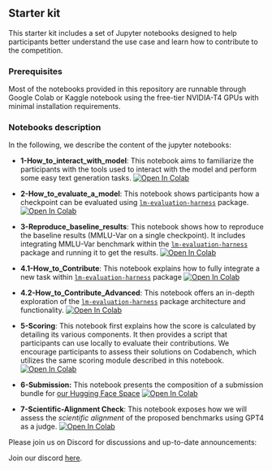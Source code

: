 
## Starter kit

This starter kit includes a set of Jupyter notebooks designed to help participants better understand the use case and learn how to contribute to the competition. 

### Prerequisites

Most of the notebooks provided in this repository are runnable through Google Colab or Kaggle notebook using the free-tier NVIDIA-T4 GPUs with minimal installation requirements. 

### Notebooks description

In the following, we describe the content of the jupyter notebooks: 

<!-- - **0-Basic_Competition_Information**: This notebook contains general information regarding the competition organization, phases, deadlines and terms. The content is the same as the one shared in the competition Codabench page. [![Open In Colab](https://colab.research.google.com/assets/colab-badge.svg)](TODO)  -->

- **1-How_to_interact_with_model**: This notebook aims to familiarize the participants with the tools used to interact with the model and perform some easy text generation tasks. [![Open In Colab](https://colab.research.google.com/assets/colab-badge.svg)](https://colab.research.google.com/drive/1pmRaGgVulB391Jb26ixI8g9guBgFP836?usp=sharing)

- **2-How_to_evaluate_a_model**: This notebook shows participants how a checkpoint can be evaluated using [`lm-evaluation-harness`](https://github.com/EleutherAI/lm-evaluation-harness) package. [![Open In Colab](https://colab.research.google.com/assets/colab-badge.svg)](https://colab.research.google.com/drive/11WLb8Wqh4ASQ-Qejs8HTFLZagVFaK01z?usp=sharing)

- **3-Reproduce_baseline_results**: This notebook shows how to reproduce the baseline results (MMLU-Var on a single checkpoint). It includes integrating MMLU-Var benchmark within the [`lm-evaluation-harness`](https://github.com/EleutherAI/lm-evaluation-harness) package and running it to get the results. [![Open In Colab](https://colab.research.google.com/assets/colab-badge.svg)](https://colab.research.google.com/drive/1pMyQUEOi0Ng1Fm1RBhbQUOBPtE9iJGGV?usp=drive_link)

- **4.1-How_to_Contribute**: This notebook explains how to fully integrate a new task within [`lm-evaluation-harness`](https://github.com/EleutherAI/lm-evaluation-harness) package  [![Open In Colab](https://colab.research.google.com/assets/colab-badge.svg)](https://colab.research.google.com/drive/1pMyQUEOi0Ng1Fm1RBhbQUOBPtE9iJGGV?usp=drive_link)

- **4.2-How_to_Contribute_Advanced**: This notebook offers an in-depth exploration of the [`lm-evaluation-harness`](https://github.com/EleutherAI/lm-evaluation-harness)  package architecture and functionality.  [![Open In Colab](https://colab.research.google.com/assets/colab-badge.svg)](https://colab.research.google.com/drive/1WYY-YRJXySeIQijKIeBn6HQb_xNL_4eR?usp=sharing)
  
- **5-Scoring**: This notebook first explains how the score is calculated by detailing its various components. It then provides a script that participants can use locally to evaluate their contributions. We encourage participants to assess their solutions on Codabench, which utilizes the same scoring module described in this notebook. [![Open In Colab](https://colab.research.google.com/assets/colab-badge.svg)](https://colab.research.google.com/drive/1sH0Pe-HS2zJyFt0yxec7dyMk0KY2ZRlz?usp=sharing)

- **6-Submission:** This notebook presents the composition of a submission bundle for [our Hugging Face Space](https://huggingface.co/spaces/e2lmc-competition/submission) [![Open In Colab](https://colab.research.google.com/assets/colab-badge.svg)](https://colab.research.google.com/drive/1fY-hkS13sf5FAJuwW2AhnLsPPV_SeX8q?usp=sharing) 

- **7-Scientific-Alignment Check**: This notebook exposes how we will assess the *scientific alignment* of the proposed benchmarks using GPT4 as a judge. [![Open In Colab](https://colab.research.google.com/assets/colab-badge.svg)](https://colab.research.google.com/drive/127EYY-edGPwivnZwkDiSXyneFdj9AObO?usp=sharing) 

Please join us on Discord for discussions and up-to-date announcements:
<br>

Join our discord <a href="https://discord.gg/XhafZ5qU">here</a>.
